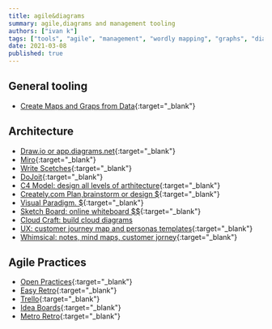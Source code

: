```yaml
---
title: agile&diagrams
summary: agile,diagrams and management tooling
authors: ["ivan k"]
tags: ["tools", "agile", "management", "wordly mapping", "graphs", "diagrams", "arthicteture"]
date: 2021-03-08
published: true
---
```


## General tooling

- [Create Maps and Graps from Data](https://kumu.io){:target="_blank"}

## Architecture

- [Draw.io or app.diagrams.net](https://app.diagrams.net){:target="_blank"}
- [Miro][miro]{:target="_blank"}
- [Write Scetches](https://sketch.io/sketchpad/){:target="_blank"}
- [DoJoit](https://go.jeda.ai){:target="_blank"}
- [C4 Model: design all levels of arthitecture](https://c4model.com/){:target="_blank"}
- [Creately.com Plan,brainstorm or design $][creatly.com]{:target="_blank"}
- [Visual Paradigm. $](https://online.visual-paradigm.com/pricing){:target="_blank"}
- [Sketch Board: online whiteboard $$](https://sketchboard.io){:target="_blank"}
- [Cloud Craft: build cloud diagrams](https://cloudcraft.co/)
- [UX: customer journey map and personas templates](https://uxpressia.com/templates){:target="_blank"}
- [Whimsical: notes, mind maps, customer jorney](whimsical.com){:target="_blank"}

## Agile Practices

- [Open Practices](https://openpracticelibrary.com/){:target="_blank"}
- [Easy Retro](https://easyretro.io/){:target="_blank"}
- [Trello](https://trello.com/){:target="_blank"}
- [Idea Boards](https://ideaboardz.com/){:target="_blank"}
- [Metro Retro](https://metroretro.io/){:target="_blank"}

<!-- resources -->

[creatly.com]: https://creately.com/blog/diagrams/aws-templates-for-architecture-diagrams/
[miro]: https://miro.com/app/dashboard
